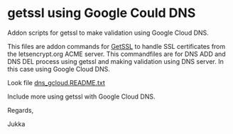 # getssl using Google Could DNS

Addon scripts for getssl to make validation using Google Cloud DNS.

This files are addon commands for [GetSSL](https://github.com/srvrco/getssl) to
handle SSL certificates from the letsencrypt.org ACME server.
This commandfiles are for DNS ADD and DNS DEL process using getssl and making
validation using DNS server. In this case using Google Cloud DNS.

Look file [dns_gcloud.README.txt](dns_gcloud.README.txt)

Include more using getssl with Google Cloud DNS.


Regards,

Jukka
